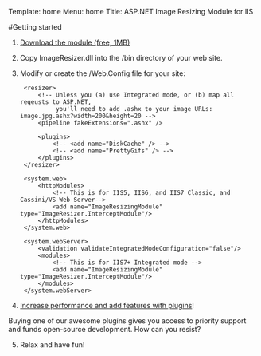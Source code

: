 Template: home
Menu: home
Title: ASP.NET Image Resizing Module for IIS

#Getting started

1) [Download the module (free, 1MB)](/download)

2) Copy ImageResizer.dll into the /bin directory of your web site.

3) Modify or create the /Web.Config file for your site:

	<?xml version="1.0" encoding="utf-8" ?>
	<configuration>
		<configSections>
			<section name="resizer" type="ImageResizer.ResizerSection,ImageResizer" />
		</configSections>

		<resizer>
			<!-- Unless you (a) use Integrated mode, or (b) map all reqeusts to ASP.NET, 
			     you'll need to add .ashx to your image URLs: image.jpg.ashx?width=200&height=20 -->
			<pipeline fakeExtensions=".ashx" />

			<plugins>
				<!-- <add name="DiskCache" /> -->
				<!-- <add name="PrettyGifs" /> -->
			</plugins>	
		</resizer>

		<system.web>
			<httpModules>
				<!-- This is for IIS5, IIS6, and IIS7 Classic, and Cassini/VS Web Server-->
				<add name="ImageResizingModule" type="ImageResizer.InterceptModule"/>
			</httpModules>
		</system.web>

		<system.webServer>
			<validation validateIntegratedModeConfiguration="false"/>
			<modules>
				<!-- This is for IIS7+ Integrated mode -->
				<add name="ImageResizingModule" type="ImageResizer.InterceptModule"/>
			</modules>
		</system.webServer>
	</configuration>

4) [Increase performance and add features with plugins](/plugins)! 

Buying one of our awesome plugins gives you access to priority support and funds open-source development. How can you resist?

5) Relax and have fun!
